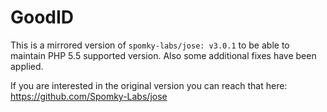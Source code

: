 GoodID
========
This is a mirrored version of `spomky-labs/jose: v3.0.1` to be able to maintain PHP 5.5 supported version. 
Also some additional fixes have been applied.

If you are interested in the original version you can reach that here: https://github.com/Spomky-Labs/jose 
